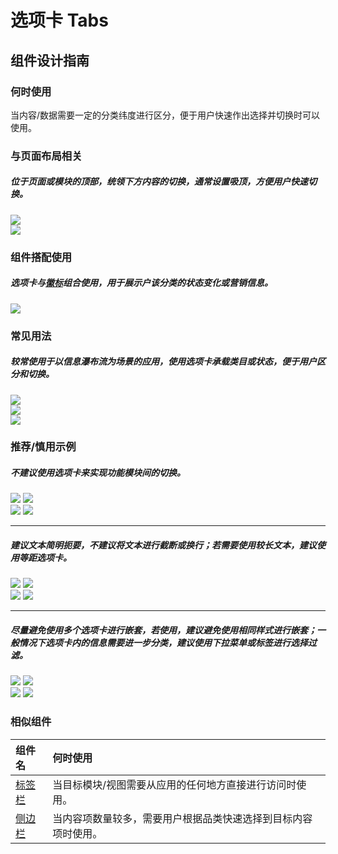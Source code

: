 # 选项卡 Tabs

## 组件设计指南

### 何时使用

当内容/数据需要一定的分类纬度进行区分，便于用户快速作出选择并切换时可以使用。

### 与页面布局相关

##### 位于页面或模块的顶部，统领下方内容的切换，通常设置吸顶，方便用户快速切换。

<div class="legend">
  <div class="item">
    <img src="https://tdesign.gtimg.com/site/design/mobile-guide/tabs/tabs-1.png" />
  </div>

  <div class="item">
    <img src="https://tdesign.gtimg.com/site/design/mobile-guide/tabs/tabs-2.png" />
  </div>
</div>

### 组件搭配使用

##### 选项卡与[徽标](./badge)组合使用，用于展示户该分类的状态变化或营销信息。

<div class="legend">
  <div class="item">
   <img src="https://tdesign.gtimg.com/site/design/mobile-guide/tabs/tabs-3.png" />
  </div>
</div>


### 常见用法

##### 较常使用于以信息瀑布流为场景的应用，使用选项卡承载类目或状态，便于用户区分和切换。

<div class="legend">
 <div class="item">
    <img src="https://tdesign.gtimg.com/site/design/mobile-guide/tabs/tabs-4.png" />
  </div>

 <div class="item">
    <img src="https://tdesign.gtimg.com/site/design/mobile-guide/tabs/tabs-5.png" />
  </div>
</div>

<div class="legend">
  <div class="item">
   <img src="https://tdesign.gtimg.com/site/design/mobile-guide/tabs/tabs-6.png" />
  </div>
</div>


### 推荐/慎用示例

##### 不建议使用选项卡来实现功能模块间的切换。

<div class="legend">
  <div class="item">
    <img src="https://tdesign.gtimg.com/site/design/mobile-guide/tabs/tabs-7.png" />
    <img class="tag" src="https://tdesign.gtimg.com/site/doc/good.png" />
  </div>

  <div class="item">
    <img src="https://tdesign.gtimg.com/site/design/mobile-guide/tabs/tabs-8.png" />
    <img class="tag" src="https://tdesign.gtimg.com/site/doc/bad.png" />
  </div>
</div>

<hr />

##### 建议文本简明扼要，不建议将文本进行截断或换行；若需要使用较长文本，建议使用等距选项卡。

<div class="item">
    <img src="https://tdesign.gtimg.com/site/design/mobile-guide/tabs/tabs-9.png" />
    <img class="tag" src="https://tdesign.gtimg.com/site/doc/good.png" />
  </div>

  <div class="item">
    <img src="https://tdesign.gtimg.com/site/design/mobile-guide/tabs/tabs-10.png" />
    <img class="tag" src="https://tdesign.gtimg.com/site/doc/bad.png" />
  </div>

<hr />

##### 尽量避免使用多个选项卡进行嵌套，若使用，建议避免使用相同样式进行嵌套；一般情况下选项卡内的信息需要进一步分类，建议使用下拉菜单或标签进行选择过滤。

<div class="legend">
  <div class="item">
    <img src="https://tdesign.gtimg.com/site/design/mobile-guide/tabs/tabs-11.png" />
    <img class="tag" src="https://tdesign.gtimg.com/site/doc/good.png" />
  </div>

  <div class="item">
    <img src="https://tdesign.gtimg.com/site/design/mobile-guide/tabs/tabs-12.png" />
    <img class="tag" src="https://tdesign.gtimg.com/site/doc/bad.png" />
  </div>
</div>



### 相似组件

| 组件名               | 何时使用                                                       |
| :------------------- | :------------------------------------------------------------- |
| [标签栏](./tab-bar)  | 当目标模块/视图需要从应用的任何地方直接进行访问时使用。        |
| [侧边栏](./side-bar) | 当内容项数量较多，需要用户根据品类快速选择到目标内容项时使用。 |
